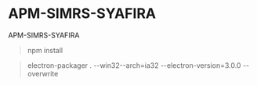 # APM-SIMRS-SYAFIRA
APM-SIMRS-SYAFIRA

>npm install

>electron-packager . --win32--arch=ia32 --electron-version=3.0.0 --overwrite
